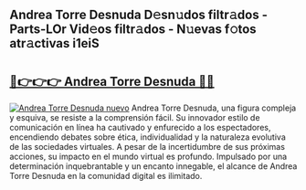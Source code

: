 ## Andrea Torre Desnuda D𝚎sn𝚞dos filtr𝚊dos - Parts-LOr Vid𝚎os filtr𝚊dos - N𝚞evas f𝚘tos atr𝚊ctivas i1eiS

# <h2><a href="http://mbbi3uv.tromn.icu/?c=Andrea+Torre+Desnuda">🔗👉👉👉 Andrea Torre Desnuda 🔗🔗</a></h2>

[![Andrea Torre Desnuda nuevo](https://i.imgur.com/pEAQMta.gif)](http://mbbi3uv.tromn.icu/?c=Andrea+Torre+Desnuda)
Andrea Torre Desnuda, una figura compleja y esquiva, se resiste a la comprensión fácil. Su innovador estilo de comunicación en línea ha cautivado y enfurecido a los espectadores, encendiendo debates sobre ética, individualidad y la naturaleza evolutiva de las sociedades virtuales. A pesar de la incertidumbre de sus próximas acciones, su impacto en el mundo virtual es profundo. Impulsado por una determinación inquebrantable y un encanto innegable, el alcance de Andrea Torre Desnuda en la comunidad digital es ilimitado.
